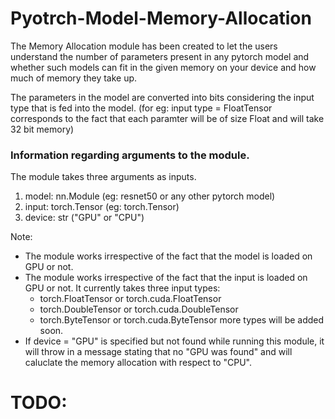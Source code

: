 # Pyotrch-Model-Memory-Allocation

The Memory Allocation module has been created to let the users understand the number of parameters present in any pytorch model and whether such models can fit in the given memory on your device and how much of memory they take up.

The parameters in the model are converted into bits considering the input type that is fed into the model. (for eg: input type = FloatTensor corresponds to the fact that each paramter will be of size Float and will take 32 bit memory)

### Information regarding arguments to the module.

The module takes three arguments as inputs.
  1. model: nn.Module (eg: resnet50 or any other pytorch model)
  2. input: torch.Tensor (eg: torch.Tensor)
  3. device: str ("GPU" or "CPU")

  Note:
  * The module works irrespective of the fact that the model is loaded on GPU or not.
  * The module works irrespective of the fact that the input is loaded on GPU or not. It currently takes three input types:
    - torch.FloatTensor or torch.cuda.FloatTensor
    - torch.DoubleTensor or torch.cuda.DoubleTensor
    - torch.ByteTensor or torch.cuda.ByteTensor
    more types will be added soon.
  * If device = "GPU" is specified but not found while running this module, it will throw in a message stating that no "GPU was found" and will caluclate the memory allocation with respect to "CPU".

# TODO:
